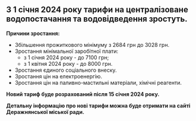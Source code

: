 ## З 1 січня 2024 року тарифи на централізоване водопостачання та водовідведення зростуть.

**Причини зростання:**

* Збільшення прожиткового мінімуму з 2684 грн до 3028 грн.
* Зростання мінімальної заробітної плати:
    * з 1 січня 2024 року - до 7100 грн;
    * з 1 квітня 2024 року - до 8000 грн.
* Зростання єдиного соціального внеску.
* Зростання цін на електроенергію.
* Зростання цін на паливно-мастильні матеріали, хімічні реагенти.

**Новий тариф буде розрахований після 15 січня 2024 року.**

**Детальну інформацію про нові тарифи можна буде отримати на сайті Деражнянської міської ради.**
